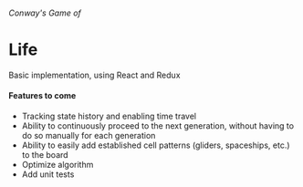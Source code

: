 ###### Conway's Game of
# Life

Basic implementation, using React and Redux

#### Features to come
- Tracking state history and enabling time travel
- Ability to continuously proceed to the next generation, without having to do so manually for each generation
- Ability to easily add established cell patterns (gliders, spaceships, etc.) to the board
- Optimize algorithm
- Add unit tests